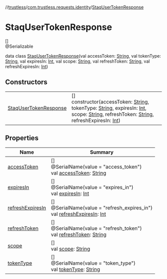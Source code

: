 //[trustless](../../../index.md)/[com.trustless.requests.identity](../index.md)/[StaqUserTokenResponse](index.md)

# StaqUserTokenResponse

[]\
@Serializable

data class [StaqUserTokenResponse](index.md)(val accessToken: [String](https://kotlinlang.org/api/latest/jvm/stdlib/kotlin/-string/index.html), val tokenType: [String](https://kotlinlang.org/api/latest/jvm/stdlib/kotlin/-string/index.html), val expiresIn: [Int](https://kotlinlang.org/api/latest/jvm/stdlib/kotlin/-int/index.html), val scope: [String](https://kotlinlang.org/api/latest/jvm/stdlib/kotlin/-string/index.html), val refreshToken: [String](https://kotlinlang.org/api/latest/jvm/stdlib/kotlin/-string/index.html), val refreshExpiresIn: [Int](https://kotlinlang.org/api/latest/jvm/stdlib/kotlin/-int/index.html))

## Constructors

| | |
|---|---|
| [StaqUserTokenResponse](-staq-user-token-response.md) | []<br>constructor(accessToken: [String](https://kotlinlang.org/api/latest/jvm/stdlib/kotlin/-string/index.html), tokenType: [String](https://kotlinlang.org/api/latest/jvm/stdlib/kotlin/-string/index.html), expiresIn: [Int](https://kotlinlang.org/api/latest/jvm/stdlib/kotlin/-int/index.html), scope: [String](https://kotlinlang.org/api/latest/jvm/stdlib/kotlin/-string/index.html), refreshToken: [String](https://kotlinlang.org/api/latest/jvm/stdlib/kotlin/-string/index.html), refreshExpiresIn: [Int](https://kotlinlang.org/api/latest/jvm/stdlib/kotlin/-int/index.html)) |

## Properties

| Name | Summary |
|---|---|
| [accessToken](access-token.md) | []<br>@SerialName(value = &quot;access_token&quot;)<br>val [accessToken](access-token.md): [String](https://kotlinlang.org/api/latest/jvm/stdlib/kotlin/-string/index.html) |
| [expiresIn](expires-in.md) | []<br>@SerialName(value = &quot;expires_in&quot;)<br>val [expiresIn](expires-in.md): [Int](https://kotlinlang.org/api/latest/jvm/stdlib/kotlin/-int/index.html) |
| [refreshExpiresIn](refresh-expires-in.md) | []<br>@SerialName(value = &quot;refresh_expires_in&quot;)<br>val [refreshExpiresIn](refresh-expires-in.md): [Int](https://kotlinlang.org/api/latest/jvm/stdlib/kotlin/-int/index.html) |
| [refreshToken](refresh-token.md) | []<br>@SerialName(value = &quot;refresh_token&quot;)<br>val [refreshToken](refresh-token.md): [String](https://kotlinlang.org/api/latest/jvm/stdlib/kotlin/-string/index.html) |
| [scope](scope.md) | []<br>val [scope](scope.md): [String](https://kotlinlang.org/api/latest/jvm/stdlib/kotlin/-string/index.html) |
| [tokenType](token-type.md) | []<br>@SerialName(value = &quot;token_type&quot;)<br>val [tokenType](token-type.md): [String](https://kotlinlang.org/api/latest/jvm/stdlib/kotlin/-string/index.html) |
